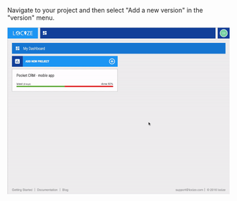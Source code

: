 Navigate to your project and then select "Add a new version" in the "version" menu.

![](/assets/add_version.gif)